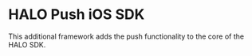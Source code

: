 # HALO Push iOS SDK

This additional framework adds the push functionality to the core of the HALO SDK.